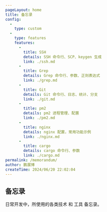 ```yaml
---
pageLayout: home
title: 备忘录
config:
  -
    type: custom
  -
    type: features
    features:
      -
        title: SSH
        details: SSH 命令行、SCP、keygen 生成
        link: ./ssh.md
      -
        title: Grep
        details: Grep 命令行、参数、正则表达式
        link: ./grep.md
      -
        title: Git
        details: Git 命令行、日志、统计、分支
        link: ./git.md
      -
        title: pm2
        details: pm2 进程管理、配置
        link: ./pm2.md
      -
        title: nginx
        details: nginx 配置，常用功能示例
        link: ./nginx.md
      -
        title: cargo
        details: cargo 命令行、参数
        link: ./cargo.md
permalink: /memorandum/
author: 鹏展博
createTime: 2024/06/20 22:02:04
---
```


## 备忘录

日常开发中，所使用的各类技术 和 工具 备忘录。

